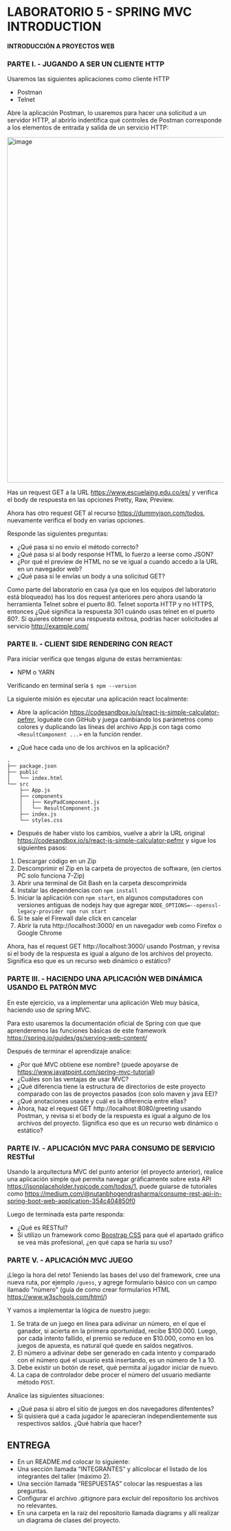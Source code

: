 # LABORATORIO 5 - SPRING MVC INTRODUCTION

#### INTRODUCCIÓN A PROYECTOS WEB

### PARTE I. - JUGANDO A SER UN CLIENTE HTTP
Usaremos las siguientes aplicaciones como cliente HTTP
- Postman
- Telnet

Abre la aplicación Postman, lo usaremos para hacer una solicitud a un servidor HTTP, al abrirlo indentifica qué controles de Postman corresponde a los elementos de entrada y salida de un servicio HTTP:

<img width="803" alt="image" src="https://github.com/PDSW-ECI/labs/assets/4140058/49acba5d-2f26-4515-96e9-af7aa50f89d4">

Has un request GET a la URL https://www.escuelaing.edu.co/es/ y verifica el body de respuesta en las opciones Pretty, Raw, Preview.

Ahora has otro request GET al recurso https://dummyjson.com/todos, nuevamente verifica el body en varias opciones.

Responde las siguientes preguntas:
- ¿Qué pasa si no envío el método correcto?
- ¿Qué pasa si al body response HTML lo fuerzo a leerse como JSON?
- ¿Por qué el preview de HTML no se ve igual a cuando accedo a la URL en un navegador web?
- ¿Qué pasa si le envías un body a una solicitud GET?

Como parte del laboratorio en casa (ya que en los equipos del laboratorio está bloqueado) has los dos request anteriores pero ahora usando la herramienta Telnet sobre el puerto 80.
Telnet soporta HTTP y no HTTPS, entonces ¿Qué significa la respuesta 301 cuándo usas telnet en el puerto 80?. Si quieres obtener una respuesta exitosa, podrías hacer solicitudes al servicio http://example.com/ 

### PARTE II. - CLIENT SIDE RENDERING CON REACT
Para iniciar verifica que tengas alguna de estas herramientas:
- NPM o YARN

Verificando en terminal sería `$ npm --version`

La siguiente misión es ejecutar una aplicación react localmente:
- Abre la aplicación https://codesandbox.io/s/react-js-simple-calculator-pefmr, loguéate con GitHub y juega cambiando los parámetros como colores y duplicando las líneas del archivo App.js con tags como `<ResultComponent ...>` en la función render.

- ¿Qué hace cada uno de los archivos en la aplicación?
```
.
├── package.json
├── public
│   └── index.html
└── src
    ├── App.js
    ├── components
    │   ├── KeyPadComponent.js
    │   └── ResultComponent.js
    ├── index.js
    └── styles.css
```

- Después de haber visto los cambios, vuelve a abrir la URL original https://codesandbox.io/s/react-js-simple-calculator-pefmr y sigue los siguientes pasos:
1) Descargar código en un Zip
2) Descomprimir el Zip en la carpeta de proyectos de software, (en ciertos PC solo funciona 7-Zip)
3) Abrir una terminal de Git Bash en la carpeta descomprimida
4) Instalar las dependencias con `npm install`
5) Iniciar la aplicación con `npm start`, en algunos computadores con versiones antiguas de nodejs hay que agregar `NODE_OPTIONS=--openssl-legacy-provider npm run start`
6) Si te sale el Firewall dale click en cancelar
7) Abrir la ruta http://localhost:3000/ en un navegador web como Firefox o Google Chrome

Ahora, has el request GET http://localhost:3000/ usando Postman, y revisa si el body de la respuesta es igual a alguno de los archivos del proyecto. Significa eso que es un recurso web dinámico o estático?

### PARTE III. - HACIENDO UNA APLICACIÓN WEB DINÁMICA USANDO EL PATRÓN MVC
En este ejercicio, va a implementar una aplicación Web muy básica, haciendo uso de spring MVC.

Para esto usaremos la documentación oficial de Spring con que que aprenderemos las funciones básicas de este framework https://spring.io/guides/gs/serving-web-content/

Después de terminar el aprendizaje analice:
- ¿Por qué MVC obtiene ese nombre? (puede apoyarse de https://www.javatpoint.com/spring-mvc-tutorial) 
- ¿Cuáles son las ventajas de usar MVC?
- ¿Qué diferencia tiene la estructura de directorios de este proyecto comparado con las de proyectos pasados (con solo maven y java EE)?
- ¿Qué anotaciones usaste y cuál es la diferencia entre ellas?
- Ahora, haz el request GET http://localhost:8080/greeting usando Postman, y revisa si el body de la respuesta es igual a alguno de los archivos del proyecto. Significa eso que es un recurso web dinámico o estático?

### PARTE IV. - APLICACIÓN MVC PARA CONSUMO DE SERVICIO RESTful
Usando la arquitectura MVC del punto anterior (el proyecto anterior), realice una aplicación simple qué permita navegar gráficamente sobre esta API
https://jsonplaceholder.typicode.com/todos/1, puede guiarse de tutoriales como https://medium.com/@nutanbhogendrasharma/consume-rest-api-in-spring-boot-web-application-354c404850f0

Luego de terminada esta parte responda:
- ¿Qué es RESTful?
- Si utilizo un framework como [Boostrap CSS](https://getbootstrap.com/) para qué el apartado gráfico se vea más profesional, ¿en qué capa se haría su uso?

### PARTE V. - APLICACIÓN MVC JUEGO
¡Llego la hora del reto! Teniendo las bases del uso del framework, cree una nueva ruta, por ejemplo `/guess`, y agrege formulario básico con un campo llamado "número" (guía de como crear formularios HTML https://www.w3schools.com/html/)

Y vamos a implementar la lógica de nuestro juego:
1. Se trata de un juego en línea para adivinar un número, en el que el ganador, si acierta en la primera oportunidad, recibe $100.000. Luego, por cada intento fallido, el premio
se reduce en $10.000, como en los juegos de apuesta, es natural qué quede en saldos negativos.
2. El número a adivinar debe ser generado en cada intento y comparado con el número qué el usuario está insertando, es un número de 1 a 10.
3. Debe existir un botón de reset, qué permita al jugador iniciar de nuevo.
4. La capa de controlador debe procer el número del usuario mediante método `POST`.

Analice las siguientes situaciones:
- ¿Qué pasa si abro el sitio de juegos en dos navegadores difententes?
- Si quisiera qué a cada jugador le aparecieran independientemente sus respectivos saldos. ¿Qué habría que hacer?

## ENTREGA
- En un README.md colocar lo siguiente:
- Una sección llamada “INTEGRANTES” y allícolocar el listado de los integrantes del taller (máximo 2).
- Una sección llamada “RESPUESTAS” colocar las respuestas a las preguntas.
- Configurar el archivo .gitignore para excluir del repositorio los archivos no relevantes.
- En una carpeta en la raiz del repositorio llamada diagrams y allí realizar un diagrama de clases del proyecto.

